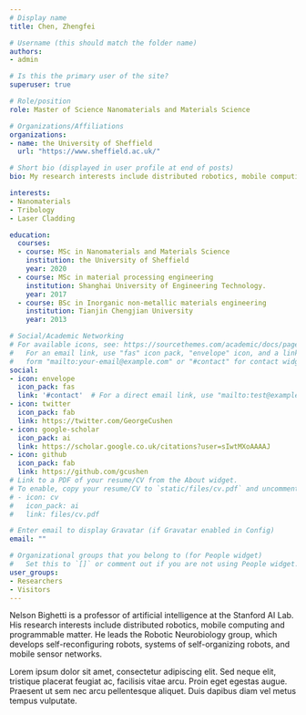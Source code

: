 ```yaml
---
# Display name
title: Chen, Zhengfei

# Username (this should match the folder name)
authors:
- admin

# Is this the primary user of the site?
superuser: true

# Role/position
role: Master of Science Nanomaterials and Materials Science

# Organizations/Affiliations
organizations:
- name: the University of Sheffield
  url: "https://www.sheffield.ac.uk/"

# Short bio (displayed in user profile at end of posts)
bio: My research interests include distributed robotics, mobile computing and programmable matter.

interests:
- Nanomaterials
- Tribology
- Laser Cladding

education:
  courses:
  - course: MSc in Nanomaterials and Materials Science
    institution: the University of Sheffield
    year: 2020
  - course: MSc in material processing engineering
    institution: Shanghai University of Engineering Technology.
    year: 2017
  - course: BSc in Inorganic non-metallic materials engineering
    institution: Tianjin Chengjian University
    year: 2013

# Social/Academic Networking
# For available icons, see: https://sourcethemes.com/academic/docs/page-builder/#icons
#   For an email link, use "fas" icon pack, "envelope" icon, and a link in the
#   form "mailto:your-email@example.com" or "#contact" for contact widget.
social:
- icon: envelope
  icon_pack: fas
  link: '#contact'  # For a direct email link, use "mailto:test@example.org".
- icon: twitter
  icon_pack: fab
  link: https://twitter.com/GeorgeCushen
- icon: google-scholar
  icon_pack: ai
  link: https://scholar.google.co.uk/citations?user=sIwtMXoAAAAJ
- icon: github
  icon_pack: fab
  link: https://github.com/gcushen
# Link to a PDF of your resume/CV from the About widget.
# To enable, copy your resume/CV to `static/files/cv.pdf` and uncomment the lines below.
# - icon: cv
#   icon_pack: ai
#   link: files/cv.pdf

# Enter email to display Gravatar (if Gravatar enabled in Config)
email: ""

# Organizational groups that you belong to (for People widget)
#   Set this to `[]` or comment out if you are not using People widget.
user_groups:
- Researchers
- Visitors
---
```


Nelson Bighetti is a professor of artificial intelligence at the Stanford AI Lab. His research interests include distributed robotics, mobile computing and programmable matter. He leads the Robotic Neurobiology group, which develops self-reconfiguring robots, systems of self-organizing robots, and mobile sensor networks.

Lorem ipsum dolor sit amet, consectetur adipiscing elit. Sed neque elit, tristique placerat feugiat ac, facilisis vitae arcu. Proin eget egestas augue. Praesent ut sem nec arcu pellentesque aliquet. Duis dapibus diam vel metus tempus vulputate.
